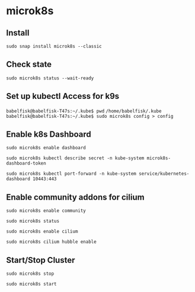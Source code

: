
# microk8s

## Install
`sudo snap install microk8s --classic`


## Check state
`sudo microk8s status --wait-ready`

## Set up kubectl Access for k9s

`babelfisk@babelfisk-T47s:~/.kube$ pwd`
`/home/babelfisk/.kube`
`babelfisk@babelfisk-T47s:~/.kube$ sudo microk8s config > config`

## Enable k8s Dashboard
`sudo microk8s enable dashboard`

`sudo microk8s kubectl describe secret -n kube-system microk8s-dashboard-token`

`sudo microk8s kubectl port-forward -n kube-system service/kubernetes-dashboard 10443:443`

## Enable community addons for cilium

`sudo microk8s enable community`

`sudo microk8s status`

`sudo microk8s enable cilium`

`sudo microk8s cilium hubble enable`


## Start/Stop Cluster

`sudo microk8s stop`

`sudo microk8s start`

